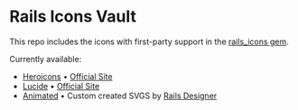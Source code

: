 # Rails Icons Vault

This repo includes the icons with first-party support in the [rails_icons gem](https://github.com/Rails-Designer/rails_icons).

Currently available:

- [Heroicons](https://github.com/Rails-Designer/rails_icons_vault/tree/main/icons/heroicons) • [Official Site](https://heroicons.com/)
- [Lucide](https://github.com/Rails-Designer/rails_icons_vault/tree/main/icons/lucide/outline) • [Official Site](https://lucide.dev/)
- [Animated](https://github.com/Rails-Designer/rails_icons_vault/tree/main/icons/animated/base) • Custom created SVGS by [Rails Designer](https://railsdesigner.com)
